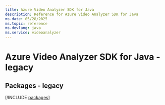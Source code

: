 ```yaml
---
title: Azure Video Analyzer SDK for Java
description: Reference for Azure Video Analyzer SDK for Java
ms.date: 05/28/2025
ms.topic: reference
ms.devlang: java
ms.service: videoanalyzer
---
```

# Azure Video Analyzer SDK for Java - legacy
## Packages - legacy
[!INCLUDE [packages](video-analyzer-index.md)]